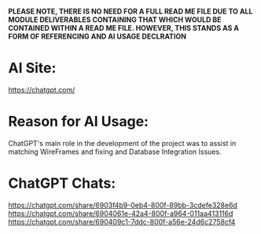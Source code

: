 **PLEASE NOTE, THERE IS NO NEED FOR A FULL READ ME FILE DUE TO ALL MODULE DELIVERABLES CONTAINING THAT WHICH WOULD BE CONTAINED WITHIN 
A READ ME FILE. HOWEVER, THIS STANDS AS A FORM OF REFERENCING AND AI USAGE DECLRATION**

AI Site:
========

https://chatgpt.com/

Reason for AI Usage:
====================

ChatGPT's main role in the development of the project was to assist in matching WireFrames and fixing and Database Integration Issues.

ChatGPT Chats:
==============

https://chatgpt.com/share/6903f4b9-0eb4-800f-89bb-3cdefe328e6d
https://chatgpt.com/share/6904061e-42a4-800f-a964-011aa413116d
https://chatgpt.com/share/690409c1-7ddc-800f-a56e-24d6c2758cf4
